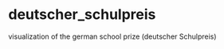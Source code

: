 deutscher_schulpreis
====================

visualization of the german school prize (deutscher Schulpreis)